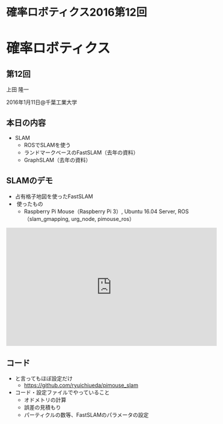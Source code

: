 # 確率ロボティクス2016第12回
<h1 style="font-size: 250%;">確率ロボティクス</h1>
<h2>第12回</h2>
上田 隆一

2016年1月11日\@千葉工業大学

<!--nextpage-->
<h2>本日の内容</h2>
<ul>
 	<li>SLAM
<ul>
 	<li>ROSでSLAMを使う</li>
 	<li>ランドマークベースのFastSLAM（去年の資料）</li>
 	<li>GraphSLAM（去年の資料）</li>
</ul>
</li>
</ul>
<!--nextpage-->
<h2>SLAMのデモ</h2>
<ul>
 	<li>占有格子地図を使ったFastSLAM</li>
 	<li> 使ったもの
<ul>
 	<li>Raspberry Pi Mouse（Raspberry Pi 3）, Ubuntu 16.04 Server, ROS（slam_gmapping, urg_node, pimouse_ros）</li>
</ul>
</li>
</ul>
<iframe src="https://www.youtube.com/embed/b2kYQ11PUSI" width="560" height="315" frameborder="0" allowfullscreen="allowfullscreen"></iframe>

<!--nextpage-->
<h2>コード</h2>
<ul>
 	<li>と言ってもほぼ設定だけ
<ul>
 	<li><a href="https://github.com/ryuichiueda/pimouse_slam" target="_blank">https://github.com/ryuichiueda/pimouse_slam</a></li>
</ul>
</li>
 	<li>コード・設定ファイルでやっていること
<ul>
 	<li>オドメトリの計算</li>
 	<li>誤差の見積もり</li>
 	<li>パーティクルの数等、FastSLAMのパラメータの設定</li>
</ul>
</li>
</ul>
